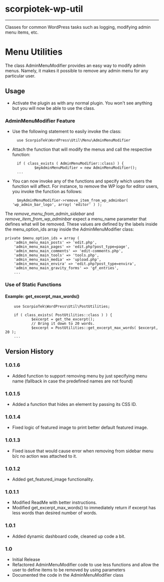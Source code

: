 # scorpiotek-wp-util
---
Classes for common WordPress tasks such as logging, modifying admin menu items, etc.

# Menu Utilities

The class AdminMenuModifier provides an easy way to modify admin menus. Namely, it 
makes it possible to remove any admin menu for any particular user.

## Usage

* Activate the plugin as with any normal plugin. You won't see anything but you will now be able to use
the class.

### AdminMenuModifier Feature

* Use the following statement to easily invoke the class:

        use ScorpioTek\WordPress\Util\Menu\AdminMenuModifier 

* Attach the function that will modify the menus and call the respective function:

        if ( class_exists ( AdminMenuModifier::class) ) {
                $myAdminMenuModifier = new AdminMenuModifier();
        ...

* You can now invoke any of the functions and specify which users the function will affect. For instance, to remove the 
WP logo for editor users, you invoke the function as follows:

        $myAdminMenuModifier->remove_item_from_wp_adminbar( 'wp_admin_bar_logo', array( 'editor' ) );

The *remove_menu_from_admin_sidebar* and *remove_item_from_wp_adminbar* expect a menu_name parameter that defines
what will be removed. These values are defined by the labels inside the menu_option_ids array inside the AdminMenuModifier class:

    private $menu_option_ids = array (
        'admin_menu_main_posts' => 'edit.php',
        'admin_menu_main_pages' => 'edit.php?post_type=page',
        'admin_menu_main_comments' => 'edit-comments.php',
        'admin_menu_main_tools' => 'tools.php',
        'admin_menu_main_media' => 'upload.php',
        'admin_menu_main_envira' => 'edit.php?post_type=envira',
        'admin_menu_main_gravity_forms' => 'gf_entries',
        ...

### Use of Static Functions

#### Example: get_excerpt_max_words()

        use ScorpioTek\WordPress\Util\PostUtilities;

        if ( class_exists( PostUtilities::class ) ) {
                $excerpt = get_the_excerpt();
                // Bring it down to 20 words.
                $excerpt = PostUtilities::get_excerpt_max_words( $excerpt, 20 );
        ...


## Version History 

### 1.0.1.6

* Added function to support removing menu by just specifying menu name (fallback in case the predefined names are not found)

### 1.0.1.5

* Added a function that hides an element by passing its CSS ID.

### 1.0.1.4

* Fixed logic of featured image to print better default featured image.

### 1.0.1.3

* Fixed issue that would cause error when removing from sidebar menu b/c no action was attached to it.

### 1.0.1.2

* Added get_featured_image functionality.

### 1.0.1.1

* Modified ReadMe with better instructions.
* Modified get_excerpt_max_words() to immediately return if excerpt has less words than desired number of words.

### 1.0.1 

* Added dynamic dashboard code, cleaned up code a bit.

### 1.0 

* Initial Release
* Refactored AdminMenuModifier code to use less functions and allow the user to define items to be removed by using parameters
* Documented the code in the AdminMenuModifier class





